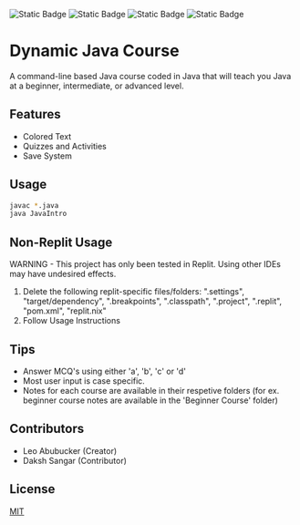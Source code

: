 ![Static Badge](https://img.shields.io/badge/Course-blue) ![Static Badge](https://img.shields.io/badge/Beginner-green) ![Static Badge](https://img.shields.io/badge/Intermediate-orange) ![Static Badge](https://img.shields.io/badge/Advanced-red)

# Dynamic Java Course
A command-line based Java course coded in Java that will teach you Java at a beginner, intermediate, or advanced level. 

## Features
 - Colored Text
 - Quizzes and Activities
 - Save System

## Usage
```bash
javac *.java
java JavaIntro
```

## Non-Replit Usage
WARNING - This project has only been tested in Replit. Using other IDEs may have undesired effects.
1. Delete the following replit-specific files/folders: ".settings", "target/dependency", ".breakpoints", ".classpath", ".project", ".replit", "pom.xml", "replit.nix"
2. Follow Usage Instructions

## Tips
- Answer MCQ's using either 'a', 'b', 'c' or 'd'
- Most user input is case specific.
- Notes for each course are available in their respetive folders (for ex. beginner course notes are available in the 'Beginner Course' folder)
  
## Contributors
- Leo Abubucker (Creator)
- Daksh Sangar (Contributor)

## License
[MIT](https://choosealicense.com/licenses/mit/)
